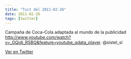 ```yaml
---
title: "Tuit del 2011-02-26"
date: 2011-02-26
tags: [twitter]
---
```


Campaña de Coca-Cola adaptada al mundo de la publicidad http://www.youtube.com/watch?v=_GQidj_RSBQ&feature=youtube_gdata_player. @sistel_sl



[Ver en Twitter](https://twitter.com/i/web/status/41606094216364032)
